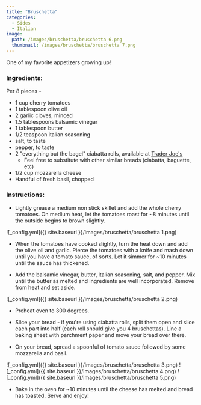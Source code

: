 ```yaml
---
title: "Bruschetta"
categories:
  - Sides
  - Italian
image:
  path: /images/bruschetta/bruschetta 6.png
  thumbnail: /images/bruschetta/bruschetta 7.png
---
```


One of my favorite appetizers growing up!

### Ingredients:

Per 8 pieces - 

* 1 cup cherry tomatoes
* 1 tablespoon olive oil
* 2 garlic cloves, minced
* 1.5 tablespoons balsamic vinegar
* 1 tablespoon butter
* 1/2 teaspoon italian seasoning
* salt, to taste
* pepper, to taste
* 2 "everything but the bagel" ciabatta rolls, available at [Trader Joe's](https://www.traderjoes.com/digin/post/everything-ciabatta-rolls)
  - Feel free to substitute with other similar breads (ciabatta, baguette, etc)
* 1/2 cup mozzarella cheese
* Handful of fresh basil, chopped


### Instructions:

* Lightly grease a medium non stick skillet and add the whole cherry tomatoes. On medium heat, let the tomatoes roast for ~8 minutes until the outside begins to brown slightly.

![_config.yml]({{ site.baseurl }}/images/bruschetta/bruschetta 1.png)

* When the tomatoes have cooked slightly, turn the heat down and add the olive oil and garlic. Pierce the tomatoes with a knife and mash down until you have a tomato sauce, of sorts. Let it simmer for ~10 minutes until the sauce has thickened.

* Add the balsamic vinegar, butter, italian seasoning, salt, and pepper. Mix until the butter as melted and ingredients are well incorporated. Remove from heat and set aside.

![_config.yml]({{ site.baseurl }}/images/bruschetta/bruschetta 2.png)

* Preheat oven to 300 degrees.

* Slice your bread - if you're using ciabatta rolls, split them open and slice each part into half (each roll should give you 4 bruschettas). Line a baking sheet with parchment paper and move your bread over there.

* On your bread, spread a spoonful of tomato sauce followed by some mozzarella and basil.

![_config.yml]({{ site.baseurl }}/images/bruschetta/bruschetta 3.png)
![_config.yml]({{ site.baseurl }}/images/bruschetta/bruschetta 4.png)
![_config.yml]({{ site.baseurl }}/images/bruschetta/bruschetta 5.png)

* Bake in the oven for ~10 minutes until the cheese has melted and bread has toasted. Serve and enjoy!
